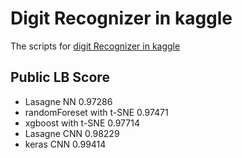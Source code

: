 # Digit Recognizer in kaggle
 The scripts for [digit Recognizer in kaggle](https://www.kaggle.com/c/digit-recognizer)

## Public LB Score 
<ul>
<li> Lasagne NN 0.97286 </li>
<li> randomForeset with t-SNE 0.97471 </li>
<li> xgboost with t-SNE 0.97714 </li>
<li> Lasagne CNN 0.98229 </li>
<li> keras CNN 0.99414 </li>
</ul>
